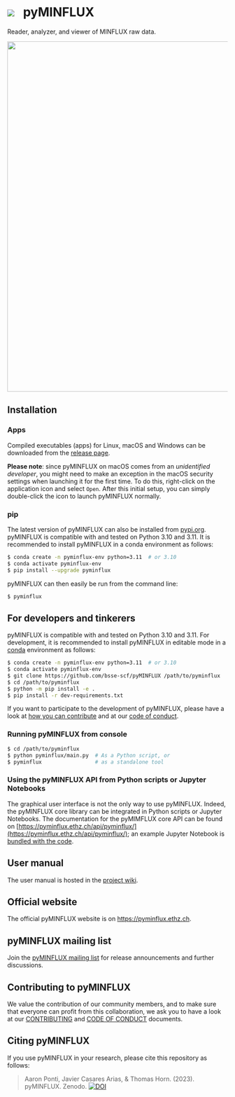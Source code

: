 # ![](pyminflux/ui/assets/Logo_v3_small.png)&nbsp;&nbsp;&nbsp;pyMINFLUX

Reader, analyzer, and viewer of MINFLUX raw data.

<p align="center">
  <img width="800" src="https://pyminflux.ethz.ch/img/pyminflux.png">
</p>

## Installation

### Apps

Compiled executables (apps) for Linux, macOS and Windows can be downloaded from the [release page](https://github.com/bsse-scf/pyMINFLUX/releases/latest). 

**Please note**: since pyMINFLUX on macOS comes from an *unidentified developer*, you might need to make an exception in the macOS security settings when launching it for the first time. To do this, right-click on the application icon and select `Open`. After this initial setup, you can simply double-click the icon to launch pyMINFLUX normally.

### pip

The latest version of pyMINFLUX can also be installed from [pypi.org](https://pypi.org/project/pyminflux/). pyMINFLUX is compatible with and tested on Python 3.10 and 3.11. It is recommended to install pyMINFLUX in a conda environment as follows:

```sh
$ conda create -n pyminflux-env python=3.11  # or 3.10
$ conda activate pyminflux-env
$ pip install --upgrade pyminflux
```

pyMINFLUX can then easily be run from the command line:

```sh
$ pyminflux
```

## For developers and tinkerers

pyMINFLUX is compatible with and tested on Python 3.10 and 3.11. For development, it is recommended to install pyMINFLUX in editable mode in a [conda](https://docs.conda.io/en/latest/miniconda.html#latest-miniconda-installer-links) environment as follows:

```sh
$ conda create -n pyminflux-env python=3.11  # or 3.10
$ conda activate pyminflux-env
$ git clone https://github.com/bsse-scf/pyMINFLUX /path/to/pyminflux
$ cd /path/to/pyminflux
$ python -m pip install -e .
$ pip install -r dev-requirements.txt
```

If you want to participate to the development of pyMINFLUX, please have a look at [how you can contribute](CONTRIBUTING.md) and at our [code of conduct](CODE_OF_CONDUCT.md).

### Running pyMINFLUX from console

```sh
$ cd /path/to/pyminflux
$ python pyminflux/main.py  # As a Python script, or
$ pyminflux                 # as a standalone tool
```

### Using the pyMINFLUX API from Python scripts or Jupyter Notebooks

The graphical user interface is not the only way to use pyMINFLUX. Indeed, the pyMINFLUX core library can be integrated in Python scripts or Jupyter Notebooks. The documentation for the pyMIMFLUX core API can be found on [https://pyminflux.ethz.ch/api/pyminflux/](https://pyminflux.ethz.ch/api/pyminflux/); an example Jupyter Notebook is [bundled with the code](/examples/processing.ipynb).

## User manual

The user manual is hosted in the [project wiki](https://github.com/bsse-scf/pyMINFLUX/wiki/pyMINFLUX-user-manual).

## Official website

The official pyMINFLUX website is on https://pyminflux.ethz.ch.

## pyMINFLUX mailing list

Join the [pyMINFLUX mailing list](https://sympa.ethz.ch/sympa/subscribe/pyminflux) for release announcements and further discussions.

## Contributing to pyMINFLUX

We value the contribution of our community members, and to make sure that everyone can profit from this collaboration, we ask you to have a look at our [CONTRIBUTING](./CONTRIBUTING.md) and [CODE OF CONDUCT](./CODE_OF_CONDUCT.md) documents.

## Citing pyMINFLUX

If you use pyMINFLUX in your research, please cite this repository as follows:

> Aaron Ponti, Javier Casares Arias, & Thomas Horn. (2023). pyMINFLUX. Zenodo. [![DOI](https://zenodo.org/badge/DOI/10.5281/zenodo.7895501.svg)](https://doi.org/10.5281/zenodo.7895501)



